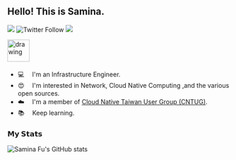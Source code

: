 ## Hello! **This is Samina.**

![](https://visitor-badge.glitch.me/badge?page_id=sufuf3.sufuf3)
![Twitter Follow](https://img.shields.io/twitter/follow/sufuf3149?label=%40sufuf3149&style=social)
[![](https://img.shields.io/badge/Telegram-%40sufuf3-blue)](https://t.me/sufuf3)


<img src="https://i.imgur.com/p8lftEG.png" alt="drawing" width="50"/> 　
- 💻  　I'm an Infrastructure Engineer.
- 😍  　I'm interested in Network, Cloud Native Computing ,and the various open sources.
- ☁️  　I'm a member of [Cloud Native Taiwan User Group (CNTUG)](https://github.com/cloud-native-taiwan).
- 📚  　Keep learning.


### 𝗠𝘆 𝗦𝘁𝗮𝘁𝘀
![Samina Fu's GitHub stats](https://github-readme-stats.vercel.app/api?username=sufuf3&show_icons=true&theme=cobalt)
